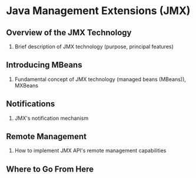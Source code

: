 # Java Management Extensions (JMX) #
## Overview of the JMX Technology ##
1. Brief description of JMX technology (purpose, principal features)

## Introducing MBeans ##
1. Fundamental concept of JMX technology (managed beans (MBeans)), MXBeans

## Notifications ##
1. JMX's notification mechanism

## Remote Management ##
1. How to implement JMX API's remote management capabilities 

## Where to Go From Here ##
